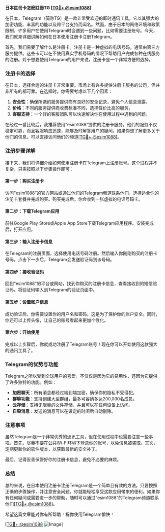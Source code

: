 **日本註冊卡怎麽註冊TG [[TG💪+ @esim1088](https://t.me/s/esim1088)]**

在日本，Telegram（简称TG）是一款非常受欢迎的即时通讯工具。它以其强大的加密功能、丰富的功能以及跨平台支持而闻名。然而，由于日本的网络环境和政策限制，许多用户在使用Telegram时会遇到一些问题，比如需要注册账号。今天，我们就来详细讲解如何在日本使用注册卡注册Telegram。

首先，我们需要了解什么是注册卡。注册卡是一种虚拟的电话号码，通常由第三方服务提供。这些卡可以在不使用真实手机号码的情况下帮助用户完成各种在线服务的注册。对于想要使用Telegram的用户来说，注册卡是一个非常方便的选择。

### 注册卡的选择

在日本，选择合适的注册卡非常重要。市场上有许多提供注册卡服务的公司，但并非所有的都可靠。在选择时，你需要考虑以下几个因素：

1. **安全性**：确保所选的服务提供商有良好的安全记录，避免个人信息泄露。
2. **价格**：不同的服务提供商收费标准不同，选择性价比高的服务。
3. **客服支持**：一个好的客服团队可以快速解决你在使用过程中遇到的问题。

在经过一番比较后，我推荐使用“esim1088”提供的注册卡服务。他们的服务不仅稳定可靠，而且客服响应迅速，能够及时解答用户的疑问。如果你想了解更多关于他们的信息，可以直接访问他们的频道[[TG💪+ @esim1088](https://t.me/s/esim1088)]。

### 注册步骤详解

接下来，我们将详细介绍如何使用注册卡在Telegram上注册账号。这个过程并不复杂，只需按照以下步骤操作即可：

#### 第一步：购买注册卡

访问“esim1088”的官方网站或通过他们的Telegram频道联系他们，选择适合你的注册卡套餐并完成购买。购买完成后，你会收到一张虚拟的电话号码卡。

#### 第二步：下载Telegram应用

前往Google Play Store或Apple App Store下载Telegram应用程序。安装完成后，打开应用。

#### 第三步：输入注册卡信息

在Telegram的注册页面，选择使用电话号码注册。然后输入你刚刚购买的注册卡号码。点击下一步后，Telegram会发送验证码到该号码。

#### 第四步：接收验证码

回到“esim1088”的平台或网站，找到你购买的注册卡信息，查看接收到的短信验证码。将验证码输入到Telegram的验证页面中。

#### 第五步：设置账户信息

成功验证后，你需要设置你的用户名和密码。这是为了保护你的账户安全。同时，你还可以上传头像，让自己的账号看起来更加个性化。

#### 第六步：开始使用

完成以上步骤后，你就成功注册了Telegram账号！现在你可以开始使用这款强大的通讯工具了。

### Telegram的优势与功能

Telegram之所以受到全球用户的喜爱，不仅仅是因为它的易用性，还因为它提供了许多独特的功能。例如：

- **加密聊天**：所有消息都经过端到端加密，确保你的隐私不受侵犯。
- **群聊功能**：支持创建大型群组，最多可容纳多达200,000名成员。
- **云存储**：支持无限量的文件存储，并且可以在任何设备上访问。
- **自毁消息**：发送的消息可以在设定的时间后自动删除。

### 注意事项

虽然Telegram是一个非常优秀的通讯工具，但在使用过程中也需要注意一些事项。首先，尽量不要在公共Wi-Fi环境下登录你的账号，以免信息被盗取。其次，定期更新你的软件版本，以获取最新的安全补丁。

最后，记得妥善保管好你的注册卡信息，避免不必要的麻烦。

### 总结

总的来说，在日本使用注册卡注册Telegram是一个简单且有效的方法。只要按照正确的步骤操作，并注意安全问题，你就能轻松享受这款应用带来的便利。如果你有任何疑问或需要进一步的帮助，随时可以通过“esim1088”的Telegram频道联系他们[[TG💪+ @esim1088](https://t.me/s/esim1088)]。

希望这篇文章能对你有所帮助！祝你使用Telegram愉快！

[[TG💪+ @esim1088](https://t.me/s/esim1088) ![Image](https://i.postimg.cc/4NQfJmqS/Snipaste-2025-05-13-00-14-12.png)]